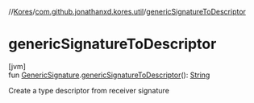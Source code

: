 //[Kores](../../index.md)/[com.github.jonathanxd.kores.util](index.md)/[genericSignatureToDescriptor](generic-signature-to-descriptor.md)

# genericSignatureToDescriptor

[jvm]\
fun [GenericSignature](../com.github.jonathanxd.kores.generic/-generic-signature/index.md).[genericSignatureToDescriptor](generic-signature-to-descriptor.md)(): [String](https://kotlinlang.org/api/latest/jvm/stdlib/kotlin/-string/index.html)

Create a type descriptor from receiver signature

